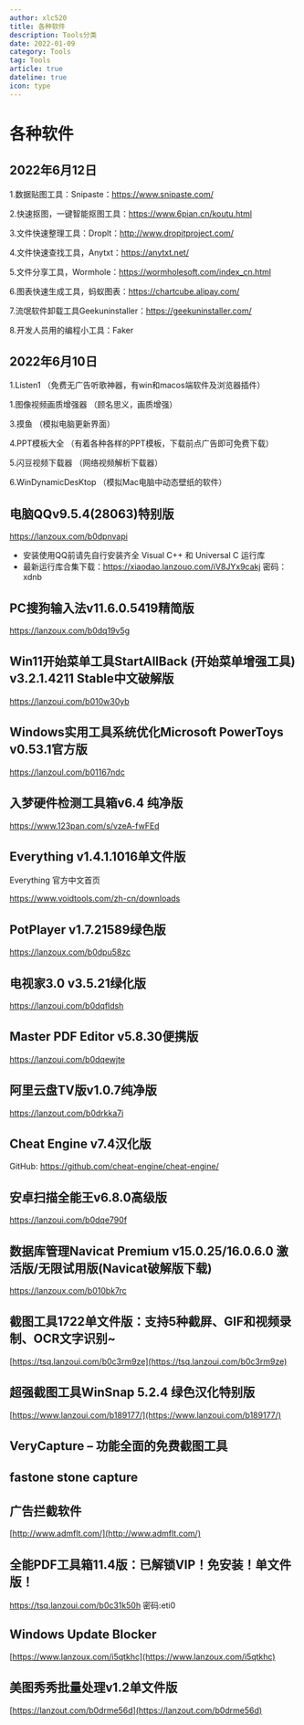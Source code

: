 ```yaml
---
author: xlc520
title: 各种软件
description: Tools分类
date: 2022-01-09
category: Tools
tag: Tools
article: true
dateline: true
icon: type
---
```

# 各种软件


## 2022年6月12日

1.数据贴图工具：Snipaste：https://www.snipaste.com/

2.快速抠图，一键智能抠图工具：https://www.6pian.cn/koutu.html

3.文件快速整理工具：Droplt：http://www.dropitproject.com/

4.文件快速查找工具，Anytxt：https://anytxt.net/

5.文件分享工具，Wormhole：https://wormholesoft.com/index_cn.html

6.图表快速生成工具，蚂蚁图表：https://chartcube.alipay.com/

7.流氓软件卸载工具Geekuninstaller：https://geekuninstaller.com/

8.开发人员用的编程小工具：Faker


## 2022年6月10日

1.Listen1 （免费无广告听歌神器，有win和macos端软件及浏览器插件）

1.图像视频画质增强器 （顾名思义，画质增强）

3.摸鱼 （模拟电脑更新界面）

4.PPT模板大全 （有着各种各样的PPT模板，下载前点广告即可免费下载）

5.闪豆视频下载器 （网络视频解析下载器）

6.WinDynamicDesKtop （模拟Mac电脑中动态壁纸的软件）


## 电脑QQv9.5.4(28063)特别版
https://lanzoux.com/b0dpnvapi
- 安装使用QQ前请先自行安装齐全 Visual C++ 和 Universal C 运行库
- 最新运行库合集下载：https://xiaodao.lanzouo.com/iV8JYx9cakj 密码：xdnb

## PC搜狗输入法v11.6.0.5419精简版
https://lanzoux.com/b0dq19v5g

## Win11开始菜单工具StartAllBack (开始菜单增强工具) v3.2.1.4211 Stable中文破解版
https://lanzoui.com/b010w30yb



## Windows实用工具系统优化Microsoft PowerToys v0.53.1官方版
https://lanzoul.com/b01167ndc

## 入梦硬件检测工具箱v6.4 纯净版 
https://www.123pan.com/s/vzeA-fwFEd

## Everything v1.4.1.1016单文件版
Everything 官方中文首页

https://www.voidtools.com/zh-cn/downloads

## PotPlayer v1.7.21589绿色版
https://lanzoux.com/b0dpu58zc

## 电视家3.0 v3.5.21绿化版
https://lanzoui.com/b0dqfldsh

## Master PDF Editor v5.8.30便携版
https://lanzoui.com/b0dqewjte

## 阿里云盘TV版v1.0.7纯净版
https://lanzout.com/b0drkka7i

## Cheat Engine v7.4汉化版
GitHub:
https://github.com/cheat-engine/cheat-engine/

## 安卓扫描全能王v6.8.0高级版
https://lanzoui.com/b0dqe790f

## 数据库管理Navicat Premium v15.0.25/16.0.6.0 激活版/无限试用版(Navicat破解版下载)
https://lanzoux.com/b010bk7rc

## 截图工具1722单文件版：支持5种截屏、GIF和视频录制、OCR文字识别~

[https://tsq.lanzoui.com/b0c3rm9ze](https://tsq.lanzoui.com/b0c3rm9ze)

## 超强截图工具WinSnap 5.2.4 绿色汉化特别版 

[https://www.lanzoui.com/b189177/](https://www.lanzoui.com/b189177/)

## VeryCapture – 功能全面的免费截图工具

## fastone stone capture

## 广告拦截软件

[http://www.admflt.com/](http://www.admflt.com/)

## 全能PDF工具箱11.4版：已解锁VIP！免安装！单文件版！

https://tsq.lanzoui.com/b0c31k50h
密码:eti0

## Windows Update Blocker

[https://www.lanzoux.com/i5qtkhc](https://www.lanzoux.com/i5qtkhc)

## 美图秀秀批量处理v1.2单文件版

[https://lanzout.com/b0drme56d](https://lanzout.com/b0drme56d)
